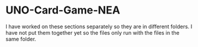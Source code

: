 # UNO-Card-Game-NEA  
I have worked on these sections separately so they are in different folders. I have not put them together yet so the files only run with the files in the same folder.  

